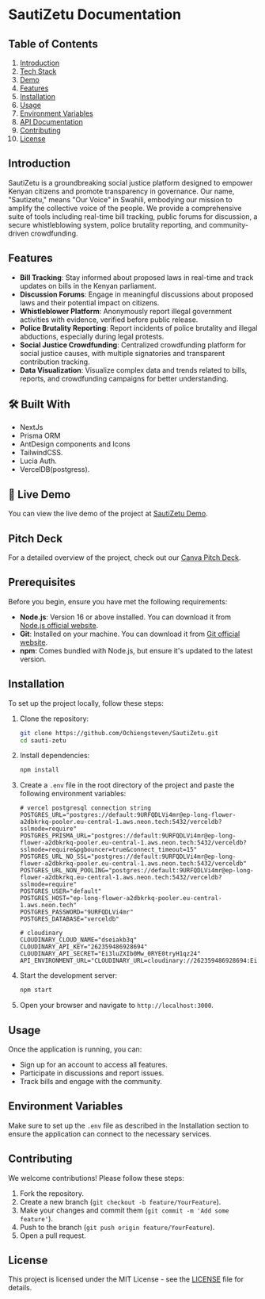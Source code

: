 # SautiZetu Documentation

## Table of Contents

1. [Introduction](#introduction)
2. [Tech Stack](#introduction)
3. [Demo](#demo)
4. [Features](#features)
5. [Installation](#installation)
6. [Usage](#usage)
7. [Environment Variables](#environment-variables)
8. [API Documentation](#api-documentation)
9. [Contributing](#contributing)
10. [License](#license)

## Introduction

SautiZetu is a groundbreaking social justice platform designed to empower Kenyan citizens and promote transparency in governance. Our name, "Sautizetu," means "Our Voice" in Swahili, embodying our mission to amplify the collective voice of the people. We provide a comprehensive suite of tools including real-time bill tracking, public forums for discussion, a secure whistleblowing system, police brutality reporting, and community-driven crowdfunding.

## Features

- **Bill Tracking**: Stay informed about proposed laws in real-time and track updates on bills in the Kenyan parliament.
- **Discussion Forums**: Engage in meaningful discussions about proposed laws and their potential impact on citizens.
- **Whistleblower Platform**: Anonymously report illegal government activities with evidence, verified before public release.
- **Police Brutality Reporting**: Report incidents of police brutality and illegal abductions, especially during legal protests.
- **Social Justice Crowdfunding**: Centralized crowdfunding platform for social justice causes, with multiple signatories and transparent contribution tracking.
- **Data Visualization**: Visualize complex data and trends related to bills, reports, and crowdfunding campaigns for better understanding.

## 🛠 Built With

- NextJs
- Prisma ORM
- AntDesign components and Icons
- TailwindCSS.
- Lucia Auth.
- VercelDB(postgress).

## 🚀 Live Demo

You can view the live demo of the project at [SautiZetu Demo](https://sauti-zetu.vercel.app/).

## Pitch Deck

For a detailed overview of the project, check out our [Canva Pitch Deck](https://www.canva.com/design/DAGSnmCuK6Y/hRXQpbq2CVhJoYM84ODtTQ/edit?utm_content=DAGSnmCuK6Y&utm_campaign=designshare&utm_medium=link2&utm_source=sharebutton).

## Prerequisites

Before you begin, ensure you have met the following requirements:

- **Node.js**: Version 16 or above installed. You can download it from [Node.js official website](https://nodejs.org/).
- **Git**: Installed on your machine. You can download it from [Git official website](https://git-scm.com/).
- **npm**: Comes bundled with Node.js, but ensure it's updated to the latest version.

## Installation

To set up the project locally, follow these steps:

1. Clone the repository:

   ```bash
   git clone https://github.com/Ochiengsteven/SautiZetu.git
   cd sauti-zetu
   ```

2. Install dependencies:

   ```bash
   npm install
   ```

3. Create a `.env` file in the root directory of the project and paste the following environment variables:

   ```env
   # vercel postgresql connection string
   POSTGRES_URL="postgres://default:9URFQDLVi4mr@ep-long-flower-a2dbkrkq-pooler.eu-central-1.aws.neon.tech:5432/verceldb?sslmode=require"
   POSTGRES_PRISMA_URL="postgres://default:9URFQDLVi4mr@ep-long-flower-a2dbkrkq-pooler.eu-central-1.aws.neon.tech:5432/verceldb?sslmode=require&pgbouncer=true&connect_timeout=15"
   POSTGRES_URL_NO_SSL="postgres://default:9URFQDLVi4mr@ep-long-flower-a2dbkrkq-pooler.eu-central-1.aws.neon.tech:5432/verceldb"
   POSTGRES_URL_NON_POOLING="postgres://default:9URFQDLVi4mr@ep-long-flower-a2dbkrkq.eu-central-1.aws.neon.tech:5432/verceldb?sslmode=require"
   POSTGRES_USER="default"
   POSTGRES_HOST="ep-long-flower-a2dbkrkq-pooler.eu-central-1.aws.neon.tech"
   POSTGRES_PASSWORD="9URFQDLVi4mr"
   POSTGRES_DATABASE="verceldb"

   # cloudinary
   CLOUDINARY_CLOUD_NAME="dseiakb3q"
   CLOUDINARY_API_KEY="262359486928694"
   CLOUDINARY_API_SECRET="Ei3luZXIb0Mw_0RYE0tryH1qz24"
   API_ENVIRONMENT_URL="CLOUDINARY_URL=cloudinary://262359486928694:Ei3luZXIb0Mw_0RYE0tryH1qz24@dseiakb3q"
   ```

4. Start the development server:

   ```bash
   npm start
   ```

5. Open your browser and navigate to `http://localhost:3000`.

## Usage

Once the application is running, you can:

- Sign up for an account to access all features.
- Participate in discussions and report issues.
- Track bills and engage with the community.

## Environment Variables

Make sure to set up the `.env` file as described in the Installation section to ensure the application can connect to the necessary services.

## Contributing

We welcome contributions! Please follow these steps:

1. Fork the repository.
2. Create a new branch (`git checkout -b feature/YourFeature`).
3. Make your changes and commit them (`git commit -m 'Add some feature'`).
4. Push to the branch (`git push origin feature/YourFeature`).
5. Open a pull request.

## License

This project is licensed under the MIT License - see the [LICENSE](./LICENSE.md) file for details.
